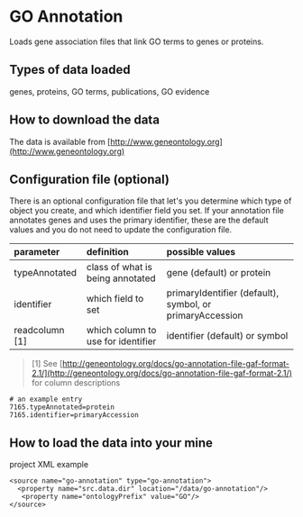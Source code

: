 # GO Annotation

Loads gene association files that link GO terms to genes or proteins.

## Types of data loaded

genes, proteins, GO terms, publications, GO evidence

## How to download the data

The data is available from [http://www.geneontology.org](http://www.geneontology.org)

## Configuration file \(optional\)

There is an optional configuration file that let's you determine which type of object you create, and which identifier field you set. If your annotation file annotates genes and uses the primary identifier, these are the default values and you do not need to update the configuration file.

| parameter | definition | possible values |
| :--- | :--- | :--- |
| typeAnnotated | class of what is being annotated | gene \(default\) or protein |
| identifier | which field to set | primaryIdentifier \(default\), symbol, or primaryAccession |
| readcolumn \[1\] | which column to use for identifier | identifier \(default\) or symbol |

> \[1\] See [http://geneontology.org/docs/go-annotation-file-gaf-format-2.1/](http://geneontology.org/docs/go-annotation-file-gaf-format-2.1/) for column descriptions

```text
# an example entry
7165.typeAnnotated=protein
7165.identifier=primaryAccession
```

## How to load the data into your mine

project XML example

```markup
<source name="go-annotation" type="go-annotation">
  <property name="src.data.dir" location="/data/go-annotation"/>
   <property name="ontologyPrefix" value="GO"/>
</source>
```
